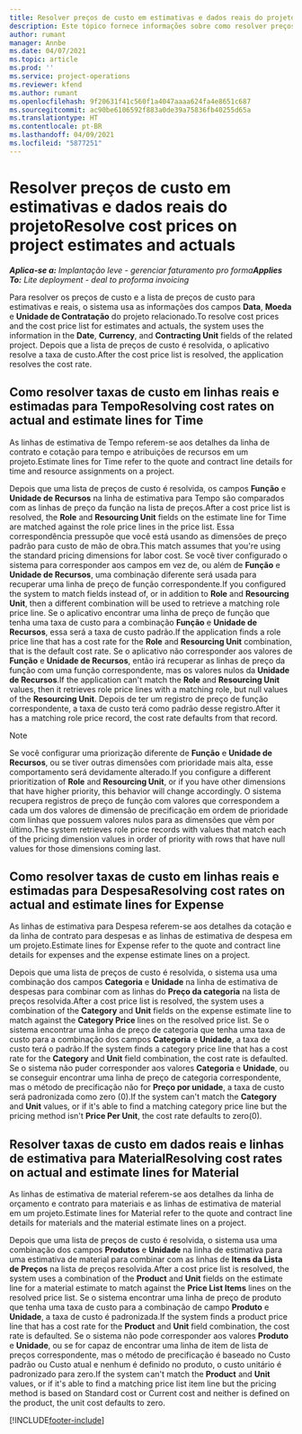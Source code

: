```yaml
---
title: Resolver preços de custo em estimativas e dados reais do projeto
description: Este tópico fornece informações sobre como resolver preços de custo em estimativas de projeto e em dados reais.
author: rumant
manager: Annbe
ms.date: 04/07/2021
ms.topic: article
ms.prod: ''
ms.service: project-operations
ms.reviewer: kfend
ms.author: rumant
ms.openlocfilehash: 9f20631f41c560f1a4047aaaa624fa4e8651c687
ms.sourcegitcommit: ac90be6106592f883a0de39a75836fb40255d65a
ms.translationtype: HT
ms.contentlocale: pt-BR
ms.lasthandoff: 04/09/2021
ms.locfileid: "5877251"
---
```

# <a name="resolve-cost-prices-on-project-estimates-and-actuals"></a><span data-ttu-id="c1a10-103">Resolver preços de custo em estimativas e dados reais do projeto</span><span class="sxs-lookup"><span data-stu-id="c1a10-103">Resolve cost prices on project estimates and actuals</span></span> 

<span data-ttu-id="c1a10-104">_**Aplica-se a:** Implantação leve - gerenciar faturamento pro forma_</span><span class="sxs-lookup"><span data-stu-id="c1a10-104">_**Applies To:** Lite deployment - deal to proforma invoicing_</span></span>

<span data-ttu-id="c1a10-105">Para resolver os preços de custo e a lista de preços de custo para estimativas e reais, o sistema usa as informações dos campos **Data**, **Moeda** e **Unidade de Contratação** do projeto relacionado.</span><span class="sxs-lookup"><span data-stu-id="c1a10-105">To resolve cost prices and the cost price list for estimates and actuals, the system uses the information in the **Date**, **Currency**, and **Contracting Unit** fields of the related project.</span></span> <span data-ttu-id="c1a10-106">Depois que a lista de preços de custo é resolvida, o aplicativo resolve a taxa de custo.</span><span class="sxs-lookup"><span data-stu-id="c1a10-106">After the cost price list is resolved, the application resolves the cost rate.</span></span>

## <a name="resolving-cost-rates-on-actual-and-estimate-lines-for-time"></a><span data-ttu-id="c1a10-107">Como resolver taxas de custo em linhas reais e estimadas para Tempo</span><span class="sxs-lookup"><span data-stu-id="c1a10-107">Resolving cost rates on actual and estimate lines for Time</span></span>

<span data-ttu-id="c1a10-108">As linhas de estimativa de Tempo referem-se aos detalhes da linha de contrato e cotação para tempo e atribuições de recursos em um projeto.</span><span class="sxs-lookup"><span data-stu-id="c1a10-108">Estimate lines for Time refer to the quote and contract line details for time and resource assignments on a project.</span></span>

<span data-ttu-id="c1a10-109">Depois que uma lista de preços de custo é resolvida, os campos **Função** e **Unidade de Recursos** na linha de estimativa para Tempo são comparados com as linhas de preço da função na lista de preços.</span><span class="sxs-lookup"><span data-stu-id="c1a10-109">After a cost price list is resolved, the **Role** and **Resourcing Unit** fields on the estimate line for Time are matched against the role price lines in the price list.</span></span> <span data-ttu-id="c1a10-110">Essa correspondência pressupõe que você está usando as dimensões de preço padrão para custo de mão de obra.</span><span class="sxs-lookup"><span data-stu-id="c1a10-110">This match assumes that you're using the standard pricing dimensions for labor cost.</span></span> <span data-ttu-id="c1a10-111">Se você tiver configurado o sistema para corresponder aos campos em vez de, ou além de **Função** e **Unidade de Recursos**, uma combinação diferente será usada para recuperar uma linha de preço de função correspondente.</span><span class="sxs-lookup"><span data-stu-id="c1a10-111">If you configured the system to match fields instead of, or in addition to **Role** and **Resourcing Unit**, then a different combination will be used to retrieve a matching role price line.</span></span> <span data-ttu-id="c1a10-112">Se o aplicativo encontrar uma linha de preço de função que tenha uma taxa de custo para a combinação **Função** e **Unidade de Recursos**, essa será a taxa de custo padrão.</span><span class="sxs-lookup"><span data-stu-id="c1a10-112">If the application finds a role price line that has a cost rate for the **Role** and **Resourcing Unit** combination, that is the default cost rate.</span></span> <span data-ttu-id="c1a10-113">Se o aplicativo não corresponder aos valores de **Função** e **Unidade de Recursos**, então irá recuperar as linhas de preço da função com uma função correspondente, mas os valores nulos da **Unidade de Recursos**.</span><span class="sxs-lookup"><span data-stu-id="c1a10-113">If the application can't match the **Role** and **Resourcing Unit** values, then it retrieves role price lines with a matching role, but null values of the **Resourcing Unit**.</span></span> <span data-ttu-id="c1a10-114">Depois de ter um registro de preço de função correspondente, a taxa de custo terá como padrão desse registro.</span><span class="sxs-lookup"><span data-stu-id="c1a10-114">After it has a matching role price record, the cost rate defaults from that record.</span></span> 

> [!NOTE]
> <span data-ttu-id="c1a10-115">Se você configurar uma priorização diferente de **Função** e **Unidade de Recursos**, ou se tiver outras dimensões com prioridade mais alta, esse comportamento será devidamente alterado.</span><span class="sxs-lookup"><span data-stu-id="c1a10-115">If you configure a different prioritization of **Role** and **Resourcing Unit**, or if you have other dimensions that have higher priority, this behavior will change accordingly.</span></span> <span data-ttu-id="c1a10-116">O sistema recupera registros de preço de função com valores que correspondem a cada um dos valores de dimensão de precificação em ordem de prioridade com linhas que possuem valores nulos para as dimensões que vêm por último.</span><span class="sxs-lookup"><span data-stu-id="c1a10-116">The system retrieves role price records with values that match each of the pricing dimension values in order of priority with rows that have null values for those dimensions coming last.</span></span>

## <a name="resolving-cost-rates-on-actual-and-estimate-lines-for-expense"></a><span data-ttu-id="c1a10-117">Como resolver taxas de custo em linhas reais e estimadas para Despesa</span><span class="sxs-lookup"><span data-stu-id="c1a10-117">Resolving cost rates on actual and estimate lines for Expense</span></span>

<span data-ttu-id="c1a10-118">As linhas de estimativa para Despesa referem-se aos detalhes da cotação e da linha de contrato para despesas e as linhas de estimativa de despesa em um projeto.</span><span class="sxs-lookup"><span data-stu-id="c1a10-118">Estimate lines for Expense refer to the quote and contract line details for expenses and the expense estimate lines on a project.</span></span>

<span data-ttu-id="c1a10-119">Depois que uma lista de preços de custo é resolvida, o sistema usa uma combinação dos campos **Categoria** e **Unidade** na linha de estimativa de despesas para combinar com as linhas do **Preço da categoria** na lista de preços resolvida.</span><span class="sxs-lookup"><span data-stu-id="c1a10-119">After a cost price list is resolved, the system uses a combination of the **Category** and **Unit** fields on the expense estimate line to match against the **Category Price** lines on the resolved price list.</span></span> <span data-ttu-id="c1a10-120">Se o sistema encontrar uma linha de preço de categoria que tenha uma taxa de custo para a combinação dos campos **Categoria** e **Unidade**, a taxa de custo terá o padrão.</span><span class="sxs-lookup"><span data-stu-id="c1a10-120">If the system finds a category price line that has a cost rate for the **Category** and **Unit** field combination, the cost rate is defaulted.</span></span> <span data-ttu-id="c1a10-121">Se o sistema não puder corresponder aos valores **Categoria** e **Unidade**, ou se conseguir encontrar uma linha de preço de categoria correspondente, mas o método de precificação não for **Preço por unidade**, a taxa de custo será padronizada como zero (0).</span><span class="sxs-lookup"><span data-stu-id="c1a10-121">If the system can't match the **Category** and **Unit** values, or if it's able to find a matching category price line but the pricing method isn't **Price Per Unit**, the cost rate defaults to zero(0).</span></span>

## <a name="resolving-cost-rates-on-actual-and-estimate-lines-for-material"></a><span data-ttu-id="c1a10-122">Resolver taxas de custo em dados reais e linhas de estimativa para Material</span><span class="sxs-lookup"><span data-stu-id="c1a10-122">Resolving cost rates on actual and estimate lines for Material</span></span>

<span data-ttu-id="c1a10-123">As linhas de estimativa de material referem-se aos detalhes da linha de orçamento e contrato para materiais e as linhas de estimativa de material em um projeto.</span><span class="sxs-lookup"><span data-stu-id="c1a10-123">Estimate lines for Material refer to the quote and contract line details for materials and the material estimate lines on a project.</span></span>

<span data-ttu-id="c1a10-124">Depois que uma lista de preços de custo é resolvida, o sistema usa uma combinação dos campos **Produtos** e **Unidade** na linha de estimativa para uma estimativa de material para combinar com as linhas de **Itens da Lista de Preços** na lista de preços resolvida.</span><span class="sxs-lookup"><span data-stu-id="c1a10-124">After a cost price list is resolved, the system uses a combination of the **Product** and **Unit** fields on the estimate line for a material estimate to match against the **Price List Items** lines on the resolved price list.</span></span> <span data-ttu-id="c1a10-125">Se o sistema encontrar uma linha de preço de produto que tenha uma taxa de custo para a combinação de campo **Produto** e **Unidade**, a taxa de custo é padronizada.</span><span class="sxs-lookup"><span data-stu-id="c1a10-125">If the system finds a product price line that has a cost rate for the **Product** and **Unit** field combination, the cost rate is defaulted.</span></span> <span data-ttu-id="c1a10-126">Se o sistema não pode corresponder aos valores **Produto** e **Unidade**, ou se for capaz de encontrar uma linha de item de lista de preços correspondente, mas o método de precificação é baseado no Custo padrão ou Custo atual e nenhum é definido no produto, o custo unitário é padronizado para zero.</span><span class="sxs-lookup"><span data-stu-id="c1a10-126">If the system can't match the **Product** and **Unit** values, or if it's able to find a matching price list item line but the pricing method is based on Standard cost or Current cost and neither is defined on the product, the unit cost defaults to zero.</span></span>


[!INCLUDE[footer-include](../../includes/footer-banner.md)]
